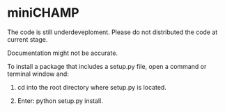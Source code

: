 # miniCHAMP

The code is still underdeveploment.
Please do not distributed the code at current stage.

Documentation might not be accurate. 

To install a package that includes a setup.py file, open a command or terminal window and:

1. cd into the root directory where setup.py is located.

2. Enter: python setup.py install.